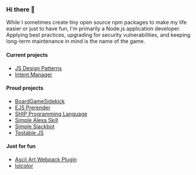 ### Hi there 👋

While I sometimes create tiny open source npm packages to make my life easier or just to have fun, I'm primarily a Node.js application developer. Applying best practices, upgrading for security vulnerabilities, and keeping long-term maintenance in mind is the name of the game.

#### Current projects

- [JS Design Patterns](https://github.com/djragsdale/design-patterns)
- [Intent Manager](https://github.com/wilderbeest/intent-manager)

#### Proud projects

- [BoardGameSidekick](https://github.com/djragsdale/board-game-sidekick)
- [EJS Prerender](https://github.com/djragsdale/ejs-prerender)
- [SHIP Programming Language](https://github.com/djragsdale/ship)
- [Simple Alexa Skill](https://github.com/djragsdale/simple-alexa-skill)
- [Simple Slackbot](https://github.com/djragsdale/simple-slackbot)
- [Testable JS](https://github.com/djragsdale/testable-js-talk)

#### Just for fun

- [Ascii Art Webpack Plugin](https://github.com/djragsdale/ascii-art-webpack-plugin)
- [lolcolor](https://github.com/djragsdale/lolcolor)

<!--
**djragsdale/djragsdale** is a ✨ _special_ ✨ repository because its `README.md` (this file) appears on your GitHub profile.

Here are some ideas to get you started:

- 🔭 I’m currently working on ...
- 🌱 I’m currently learning ...
- 👯 I’m looking to collaborate on ...
- 🤔 I’m looking for help with ...
- 💬 Ask me about ...
- 📫 How to reach me: ...
- 😄 Pronouns: ...
- ⚡ Fun fact: ...
-->
